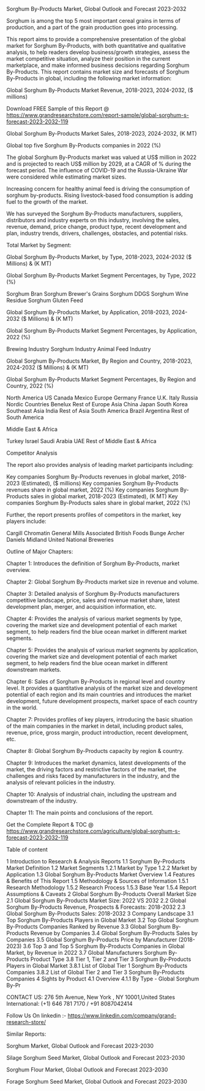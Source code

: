 Sorghum By-Products Market, Global Outlook and Forecast 2023-2032

Sorghum is among the top 5 most important cereal grains in terms of production, and a part of the grain production goes into processing.

This report aims to provide a comprehensive presentation of the global market for Sorghum By-Products, with both quantitative and qualitative analysis, to help readers develop business/growth strategies, assess the market competitive situation, analyze their position in the current marketplace, and make informed business decisions regarding Sorghum By-Products. This report contains market size and forecasts of Sorghum By-Products in global, including the following market information:

Global Sorghum By-Products Market Revenue, 2018-2023, 2024-2032, ($ millions)

Download FREE Sample of this Report @ https://www.grandresearchstore.com/report-sample/global-sorghum-s-forecast-2023-2032-119


Global Sorghum By-Products Market Sales, 2018-2023, 2024-2032, (K MT)

Global top five Sorghum By-Products companies in 2022 (%)

The global Sorghum By-Products market was valued at US$ million in 2022 and is projected to reach US$ million by 2029, at a CAGR of % during the forecast period. The influence of COVID-19 and the Russia-Ukraine War were considered while estimating market sizes.

Increasing concern for healthy animal feed is driving the consumption of sorghum by-products. Rising livestock-based food consumption is adding fuel to the growth of the market.

We has surveyed the Sorghum By-Products manufacturers, suppliers, distributors and industry experts on this industry, involving the sales, revenue, demand, price change, product type, recent development and plan, industry trends, drivers, challenges, obstacles, and potential risks.

Total Market by Segment:

Global Sorghum By-Products Market, by Type, 2018-2023, 2024-2032 ($ Millions) & (K MT)

Global Sorghum By-Products Market Segment Percentages, by Type, 2022 (%)



Sorghum Bran
Sorghum Brewer's Grains
Sorghum DDGS
Sorghum Wine Residue
Sorghum Gluten Feed


Global Sorghum By-Products Market, by Application, 2018-2023, 2024-2032 ($ Millions) & (K MT)

Global Sorghum By-Products Market Segment Percentages, by Application, 2022 (%)



Brewing Industry
Sorghum Industry
Animal Feed Industry


Global Sorghum By-Products Market, By Region and Country, 2018-2023, 2024-2032 ($ Millions) & (K MT)

Global Sorghum By-Products Market Segment Percentages, By Region and Country, 2022 (%)



North America
US
Canada
Mexico
Europe
Germany
France
U.K.
Italy
Russia
Nordic Countries
Benelux
Rest of Europe
Asia
China
Japan
South Korea
Southeast Asia
India
Rest of Asia
South America
Brazil
Argentina
Rest of South America


Middle East & Africa



Turkey
Israel
Saudi Arabia
UAE
Rest of Middle East & Africa


Competitor Analysis

The report also provides analysis of leading market participants including:



Key companies Sorghum By-Products revenues in global market, 2018-2023 (Estimated), ($ millions)
Key companies Sorghum By-Products revenues share in global market, 2022 (%)
Key companies Sorghum By-Products sales in global market, 2018-2023 (Estimated), (K MT)
Key companies Sorghum By-Products sales share in global market, 2022 (%)


Further, the report presents profiles of competitors in the market, key players include:



Cargill
Chromatin
General Mills
Associated British Foods
Bunge
Archer Daniels Midland
United National Breweries


Outline of Major Chapters:

Chapter 1: Introduces the definition of Sorghum By-Products, market overview.

Chapter 2: Global Sorghum By-Products market size in revenue and volume.

Chapter 3: Detailed analysis of Sorghum By-Products manufacturers competitive landscape, price, sales and revenue market share, latest development plan, merger, and acquisition information, etc.

Chapter 4: Provides the analysis of various market segments by type, covering the market size and development potential of each market segment, to help readers find the blue ocean market in different market segments.

Chapter 5: Provides the analysis of various market segments by application, covering the market size and development potential of each market segment, to help readers find the blue ocean market in different downstream markets.

Chapter 6: Sales of Sorghum By-Products in regional level and country level. It provides a quantitative analysis of the market size and development potential of each region and its main countries and introduces the market development, future development prospects, market space of each country in the world.

Chapter 7: Provides profiles of key players, introducing the basic situation of the main companies in the market in detail, including product sales, revenue, price, gross margin, product introduction, recent development, etc.

Chapter 8: Global Sorghum By-Products capacity by region & country.

Chapter 9: Introduces the market dynamics, latest developments of the market, the driving factors and restrictive factors of the market, the challenges and risks faced by manufacturers in the industry, and the analysis of relevant policies in the industry.

Chapter 10: Analysis of industrial chain, including the upstream and downstream of the industry.

Chapter 11: The main points and conclusions of the report.

Get the Complete Report & TOC @ https://www.grandresearchstore.com/agriculture/global-sorghum-s-forecast-2023-2032-119

Table of content

1 Introduction to Research & Analysis Reports
1.1 Sorghum By-Products Market Definition
1.2 Market Segments
1.2.1 Market by Type
1.2.2 Market by Application
1.3 Global Sorghum By-Products Market Overview
1.4 Features & Benefits of This Report
1.5 Methodology & Sources of Information
1.5.1 Research Methodology
1.5.2 Research Process
1.5.3 Base Year
1.5.4 Report Assumptions & Caveats
2 Global Sorghum By-Products Overall Market Size
2.1 Global Sorghum By-Products Market Size: 2022 VS 2032
2.2 Global Sorghum By-Products Revenue, Prospects & Forecasts: 2018-2032
2.3 Global Sorghum By-Products Sales: 2018-2032
3 Company Landscape
3.1 Top Sorghum By-Products Players in Global Market
3.2 Top Global Sorghum By-Products Companies Ranked by Revenue
3.3 Global Sorghum By-Products Revenue by Companies
3.4 Global Sorghum By-Products Sales by Companies
3.5 Global Sorghum By-Products Price by Manufacturer (2018-2023)
3.6 Top 3 and Top 5 Sorghum By-Products Companies in Global Market, by Revenue in 2022
3.7 Global Manufacturers Sorghum By-Products Product Type
3.8 Tier 1, Tier 2 and Tier 3 Sorghum By-Products Players in Global Market
3.8.1 List of Global Tier 1 Sorghum By-Products Companies
3.8.2 List of Global Tier 2 and Tier 3 Sorghum By-Products Companies
4 Sights by Product
4.1 Overview
4.1.1 By Type - Global Sorghum By-Pr

CONTACT US:
276 5th Avenue, New York , NY 10001,United States
International: (+1) 646 781 7170 / +91 8087042414

Follow Us On linkedin :- https://www.linkedin.com/company/grand-research-store/


Similar Reports:

Sorghum Market, Global Outlook and Forecast 2023-2030

Silage Sorghum Seed Market, Global Outlook and Forecast 2023-2030

Sorghum Flour Market, Global Outlook and Forecast 2023-2030

Forage Sorghum Seed Market, Global Outlook and Forecast 2023-2030
